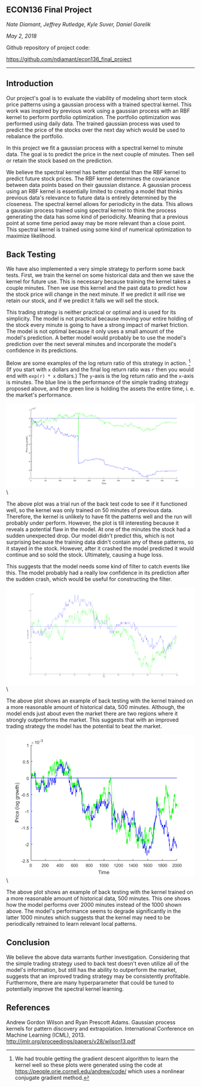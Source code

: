 ECON136 Final Project
----------------
*Nate Diamant, Jeffrey Rutledge, Kyle Suver, Daniel Gorelik*

*May 2, 2018*

Github repository of project code:

<https://github.com/ndiamant/econ136_final_project>

____________________

## Introduction
Our project's goal is to evaluate the viability of modeling short
term stock price patterns using a gaussian process with a trained
spectral kernel. This work was inspired by previous work using a
gaussian process with an RBF kernel to perform portfolio
optimization. The portfolio optimization was performed using daily
data. The trained gaussian process was used to predict the price of
the stocks over the next day which would be used to rebalance the
portfolio.

In this project we fit a gaussian process with a spectral kernel to
minute data. The goal is to predict the price in the next couple of
minutes. Then sell or retain the stock based on the prediction.

We believe the spectral kernel has better potential than the RBF
kernel to predict future stock prices. The RBF kernel determines the
covariance between data points based on their gaussian distance. A
gaussian process using an RBF kernel is essentially limited to
creating a model that thinks previous data's relevance to future data
is entirely determined by the closeness. The spectral kernel allows
for periodicity in the data. This allows a gaussian process trained
using spectral kernel to think the process generating the data has
some kind of periodicity. Meaning that a previous point at some time
period away may be more relevant than a close point. This spectral
kernel is trained using some kind of numerical optimization to
maximize likelihood.

## Back Testing
We have also implemented a very simple strategy to perform some back
tests. First, we train the kernel on some historical data and then we
save the kernel for future use. This is necessary because training the
kernel takes a couple minutes. Then we use this kernel and the past
data to predict how the stock price will change in the next minute. If
we predict it will rise we retain our stock, and if we predict it
falls we will sell the stock.

This trading strategy is neither practical or optimal and is used for
its simplicity. The model is not practical because moving your entire
holding of the stock every minute is going to have a strong impact of market
friction. The model is not optimal because it only uses a small
amount of the model's prediction. A better model would probably be to
use the model's prediction over the next several minutes and
incorporate the model's confidence in its predictions.

Below are some examples of the log return ratio of this strategy in
action. [^1] (If you start with `x` dollars and the final log return ratio
was `r` then you would end with `exp(r) * x` dollars.) The `y`-axis is
the log return ratio and the `x`-axis is minutes. The blue line is the
performance of the simple trading strategy proposed above, and the green
line is holding the assets the entire time, i. e. the market's performance.

![crash_sensitivity_backtest](plots/backtests/crash_sensitivity.png)\

The above plot was a trial run of the back test code to see if it
functioned well, so the kernel was only trained on 50 minutes of
previous data. Therefore, the kernel is unlikely to have fit the
patterns well and the run will probably under perform. However, the
plot is till interesting because it reveals a potential flaw in the
model. At one of the minutes the stock had a sudden unexpected
drop. Our model didn't predict this, which is not surprising because
the training data didn't contain any of these patterns, so it stayed
in the stock. However, after it crashed the model predicted it would
continue and so sold the stock. Ultimately, causing a huge loss.

This suggests that the model needs some kind of filter to catch events
like this. The model probably had a really low confidence in its
prediction after the sudden crash, which would be useful for
constructing the filter.

![potential_to_beat_the_market](plots/backtests/potential_to_beat_market.png)\

The above plot shows an example of back testing with the kernel
trained on a more reasonable amount of historical data, 500
minutes. Although, the model ends just about even the market there are
two regions where it strongly outperforms the market. This suggests
that with an improved trading strategy the model has the potential to
beat the market.

![tying_market](plots/backtests/tying_market.png)\

The above plot shows an example of back testing with the kernel
trained on a more reasonable amount of historical data, 500
minutes. This one shows how the model performs over 2000 minutes
instead of the 1000 shown above. The model's performance seems to
degrade significantly in the latter 1000 minutes which suggests that
the kernel may need to be periodically retrained to learn relevant
local patterns.


## Conclusion
We believe the above data warrants further investigation. Considering
that the simple trading strategy used to back test doesn't even utilize all of the
model's information, but still has the ability to outperform the
market, suggests that an improved trading strategy may be consistently
profitable. Furthermore, there are many hyperparameter that could be
tuned to potentially improve the spectral kernel learning.

## References
Andrew Gordon Wilson and Ryan Prescott Adams.
Gaussian process kernels for pattern discovery and extrapolation.
International Conference on Machine Learning (ICML), 2013.
<http://jmlr.org/proceedings/papers/v28/wilson13.pdf>

[^1]: We had trouble getting the gradient descent algorithm to learn
    the kernel well so these plots were generated using the code at
    <https://people.orie.cornell.edu/andrew/code/> which uses a
    nonlinear conjugate gradient method.
